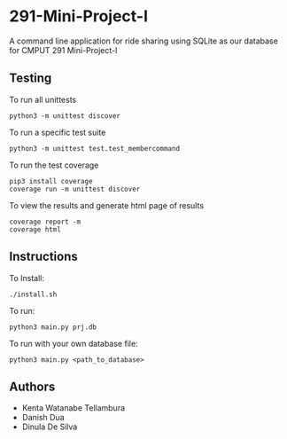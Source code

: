 # 291-Mini-Project-I
A command line application for ride sharing using SQLite as our database for CMPUT 291 Mini-Project-I

## Testing

To run all unittests
```
python3 -m unittest discover
```

To run a specific test suite
```
python3 -m unittest test.test_membercommand
```

To run the test coverage
```
pip3 install coverage
coverage run -m unittest discover
```

To view the results and generate html page of results
```
coverage report -m 
coverage html
```

## Instructions
To Install:
```
./install.sh
```

To run:
```
python3 main.py prj.db
```

To run with your own database file:
```
python3 main.py <path_to_database>
```

## Authors
* Kenta Watanabe Tellambura
* Danish Dua
* Dinula De Silva
